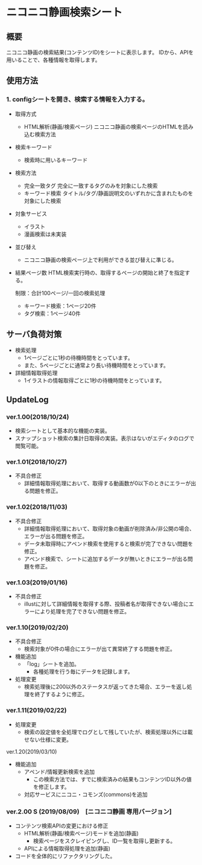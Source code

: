 # ニコニコ静画検索シート
## 概要
ニコニコ静画の検索結果(コンテンツID)をシートに表示します。
IDから、APIを用いることで、各種情報を取得します。
## 使用方法
### 1. configシートを開き、検索する情報を入力する。
  - 取得方式
    - HTML解析(静画/検索ページ)
    ニコニコ静画の検索ページのHTMLを読み込む検索方法
  - 検索キーワード
    - 検索時に用いるキーワード
  - 検索方法
    - 完全一致タグ
    完全に一致するタグのみを対象にした検索
    - キーワード検索
    タイトル/タグ/静画説明文のいずれかに含まれたものを対象にした検索
  - 対象サービス
    - イラスト
    - 漫画検索は未実装
  - 並び替え
    - ニコニコ静画の検索ページ上で利用ができる並び替えに準じる。
  - 結果ページ数
    HTML検索実行時の、取得するページの開始と終了を指定する。
  
    制限：合計100ページ/一回の検索処理
    - キーワード検索：1ページ20件
    - タグ検索：1ページ40件


## サーバ負荷対策
  - 検索処理
    - 1ページごとに1秒の待機時間をとっています。
    - また、5ページごとに通常より長い待機時間をとっています。
  - 詳細情報取得処理
    - 1イラストの情報取得ごとに1秒の待機時間をとっています。

## UpdateLog
### ver.1.00(2018/10/24)
- 検索シートとして基本的な機能の実装。
- スナップショット検索の集計日取得の実装。表示はないがエディタのログで閲覧可能。

### ver.1.01(2018/10/27)
- 不具合修正
  - 詳細情報取得処理において、取得する動画数が0以下のときにエラーが出る問題を修正。

### ver.1.02(2018/11/03)
- 不具合修正
  - 詳細情報取得処理において、取得対象の動画が削除済み/非公開の場合、エラーが出る問題を修正。
  - データ未取得時にアペンド検索を使用すると検索が完了できない問題を修正。
  - アペンド検索で、シートに追加するデータが無いときにエラーが出る問題を修正。

### ver.1.03(2019/01/16)
- 不具合修正
  - illustに対して詳細情報を取得する際、投稿者名が取得できない場合にエラーにより処理を完了できない問題を修正。

### ver.1.10(2019/02/20)
- 不具合修正
  - 検索対象が0件の場合にエラーが出て異常終了する問題を修正。
- 機能追加
  - 「log」シートを追加。
    - 各種処理を行う毎にデータを記録します。
- 処理変更
  - 検索処理後に200以外のステータスが返ってきた場合、エラーを返し処理を終了するように修正。

### ver.1.11(2019/02/22)
- 処理変更
  - 検索の設定値を全処理でログとして残していたが、検索処理以外には載せない仕様に変更。

ver.1.20(2019/03/10)
- 機能追加
  - アペンド/情報更新検索を追加
    - この検索方法では、すでに検索済みの結果もコンテンツID以外の値を修正します。
  - 対応サービスにニコニ・コモンズ(commons)を追加

### ver.2.00 S (2019/08/09)　[ニコニコ静画 専用バージョン]
- コンテンツ検索APIの変更における修正
  - HTML解析(静画/検索ページ)モードを追加(静画)
    - 検索ページをスクレイピングし、ID一覧を取得し更新する。
  - APIによる情報取得処理を追加(静画)
- コードを全体的にリファクタリングした。
